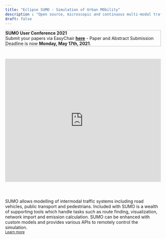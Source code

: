 ```yaml
---
title: "Eclipse SUMO - Simulation of Urban MObility"
description : "Open source, microscopic and continuous multi-modal traffic simulation package"
draft: false
---
```


<!-- Info Card -->
<div class="card" style="border: 1px solid rgba(0,0,0,.25) !important;">
  <div class="card-header" style="font-weight:bold;">SUMO User Conference 2021</div>
  <div class="card-body">
  Submit your papers via EasyChair <a href="https://easychair.org/conferences/?conf=sumo2021"><b>here</b></a> - Paper and Abstract Submission Deadline is now <b>Monday, May 17th, 2021</b>.
  </div>
</div>

<!-- YouTube Tutorial -->
<iframe width="100%" height="400" style="margin: 40px 0;"src="https://www.youtube.com/embed/aiOQbaB-pWo" frameborder="0" allow="accelerometer; autoplay; encrypted-media; gyroscope; picture-in-picture" allowfullscreen></iframe>

SUMO allows modelling of intermodal traffic systems including road vehicles, public transport and pedestrians. Included with SUMO is a wealth of supporting tools which handle tasks such as route finding, visualization, network import and emission calculation. SUMO can be enhanced with custom models and provides various APIs to remotely control the simulation.   
<small>[Learn more <i class="fas fa-angle-right"></i>](about)</small>